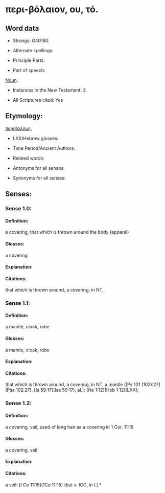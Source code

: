 # περι-βόλαιον, ου, τό.

<!-- Status: S2=NeedsReview -->
<!-- Lexica used for edits: BDAG, LN, FFM, A-S -->

## Word data

* Strongs: G40180.

* Alternate spellings:



* Principle Parts: 


* Part of speech: 

[Noun](http://ugg.readthedocs.io/en/latest/noun.html).

* Instances in the New Testament: 2.

* All Scriptures cited: Yes

## Etymology: 

[περιβάλλω]()),

* LXX/Hebrew glosses: 


* Time Period/Ancient Authors: 


* Related words: 

* Antonyms for all senses

* Synonyms for all senses: 


## Senses: 


### Sense  1.0: 

#### Definition: 

a covering, that which is thrown around the body (apparel)

#### Glosses: 

a covering

#### Explanation: 



#### Citations: 

that which is thrown around, a covering, in NT,

### Sense  1.1: 

#### Definition: 

a mantle, cloak, robe

#### Glosses: 

a mantle, cloak, robe 

#### Explanation: 


#### Citations: 

that which is thrown around, a covering, in NT, a mantle ([Ps 101 (102):27](Psa 102:27), [Is 59:17](Isa 59:17), al.): [He 1:12](Heb 1:12)(LXX);

### Sense  1.2: 

#### Definition: 

a covering, veil, used of long hair as a covering in 1 Cor. 11:15

#### Glosses: 

a covering, veil

#### Explanation: 


#### Citations: 

a veil: [I Co 11:15](1Co 11:15) (but v. ICC, in l.).†